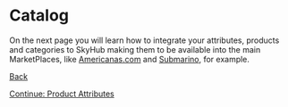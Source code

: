 # Catalog

On the next page you will learn how to integrate your attributes, products and categories to SkyHub making them to be available into the main MarketPlaces, like [Americanas.com](https://www.americanas.com.br) and [Submarino](https://www.submarino.com.br), for example.  

[Back](../../../README.en_US.md)

[Continue: Product Attributes](catalog/ATTRIBUTES.md)
